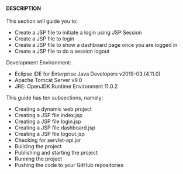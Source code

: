 #### DESCRIPTION

This section will guide you to:

* Create a JSP file to initiate a login using JSP Session
* Create a JSP file to login
* Create a JSP file to show a dashboard page once you are logged in
* Create a JSP file to do a session logout

Development Environment:

* Eclipse IDE for Enterprise Java Developers v2019-03 (4.11.0)
* Apache Tomcat Server v9.0
* JRE: OpenJDK Runtime Environment 11.0.2

This guide has ten subsections, namely:

* Creating a dynamic web project
* Creating a JSP file index.jsp
* Creating a JSP file login.jsp
* Creating a JSP file dashboard.jsp
* Creating a JSP file logout.jsp
* Checking for servlet-api.jar
* Building the project
* Publishing and starting the project
* Running the project
* Pushing the code to your GitHub repositories
